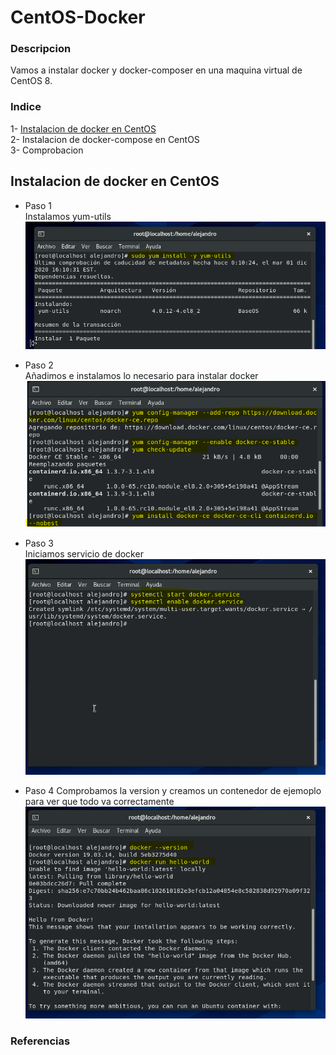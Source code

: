 # CentOS-Docker
### Descripcion
Vamos a instalar docker y docker-composer en una maquina virtual de CentOS 8.
### Indice
1- [Instalacion de docker en CentOS](#docker)  
2- Instalacion de docker-compose en CentOS  
3- Comprobacion
<a name="docker"></a>
## Instalacion de docker en CentOS
- Paso 1  
Instalamos yum-utils  
![imagen](imagenes/utils.jpg)  
  
- Paso 2  
Añadimos e instalamos lo necesario para instalar docker  
![imagen](imagenes/docker.jpg) 
  
- Paso 3  
Iniciamos servicio de docker
![imagen](imagenes/iniciar.jpg)  
  
- Paso 4
Comprobamos la version y creamos un contenedor de ejemoplo para ver que todo va correctamente
![imagen](imagenes/Comprobacion.jpg) 

### Referencias
